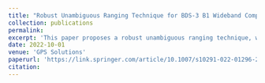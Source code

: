 ```yaml
---
title: "Robust Unambiguous Ranging Technique for BDS-3 B1 Wideband Composite Signals"
collection: publications
permalink: 
excerpt: 'This paper proposes a robust unambiguous ranging technique, which utilizes an ambiguity model established by observations derived from CAT to resolve ambiguous ranging results. Simulation experiments are implemented to quantitatively evaluate the proposed method’s performance and explore its effective ranges. Real data experiments are also implemented in static and dynamic cases to furtherly verify the effectiveness of the proposed method, exhibiting that the proposed method can take full advantage of the high-precision ranging potential contained in BDS-3 B1 wideband composite signals with less ambiguity threats.'
date: 2022-10-01
venue: 'GPS Solutions'
paperurl: 'https://link.springer.com/article/10.1007/s10291-022-01296-2'
citation: 
---
```

